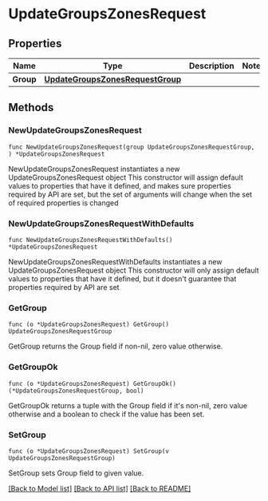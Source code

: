 # UpdateGroupsZonesRequest

## Properties

Name | Type | Description | Notes
------------ | ------------- | ------------- | -------------
**Group** | [**UpdateGroupsZonesRequestGroup**](UpdateGroupsZonesRequestGroup.md) |  | 

## Methods

### NewUpdateGroupsZonesRequest

`func NewUpdateGroupsZonesRequest(group UpdateGroupsZonesRequestGroup, ) *UpdateGroupsZonesRequest`

NewUpdateGroupsZonesRequest instantiates a new UpdateGroupsZonesRequest object
This constructor will assign default values to properties that have it defined,
and makes sure properties required by API are set, but the set of arguments
will change when the set of required properties is changed

### NewUpdateGroupsZonesRequestWithDefaults

`func NewUpdateGroupsZonesRequestWithDefaults() *UpdateGroupsZonesRequest`

NewUpdateGroupsZonesRequestWithDefaults instantiates a new UpdateGroupsZonesRequest object
This constructor will only assign default values to properties that have it defined,
but it doesn't guarantee that properties required by API are set

### GetGroup

`func (o *UpdateGroupsZonesRequest) GetGroup() UpdateGroupsZonesRequestGroup`

GetGroup returns the Group field if non-nil, zero value otherwise.

### GetGroupOk

`func (o *UpdateGroupsZonesRequest) GetGroupOk() (*UpdateGroupsZonesRequestGroup, bool)`

GetGroupOk returns a tuple with the Group field if it's non-nil, zero value otherwise
and a boolean to check if the value has been set.

### SetGroup

`func (o *UpdateGroupsZonesRequest) SetGroup(v UpdateGroupsZonesRequestGroup)`

SetGroup sets Group field to given value.



[[Back to Model list]](../README.md#documentation-for-models) [[Back to API list]](../README.md#documentation-for-api-endpoints) [[Back to README]](../README.md)


